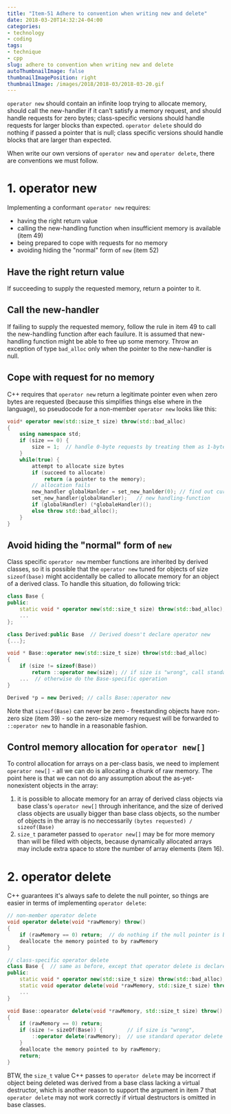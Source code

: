 ```yaml
---
title: "Item-51 Adhere to convention when writing new and delete"
date: 2018-03-20T14:32:24-04:00
categories:
- technology
- coding
tags:
- technique
- cpp
slug: adhere to convention when writing new and delete
autoThumbnailImage: false
thumbnailImagePosition: right
thumbnailImage: /images/2018/2018-03/2018-03-20.gif
---
```


`operator new` should contain an infinite loop trying to allocate memory, should call the new-handler if it can't satisfy a memory request, and should handle requests for zero bytes; class-specific versions should handle requests for larger blocks than expected. `operator delete` should do nothing if passed a pointer that is null; class specific versions should handle blocks that are larger than expected.
<!--more-->
<!-- toc -->

When write our own versions of `operator new` and `operator delete`, there are conventions we must follow.

# 1. operator new

Implementing a conformant `operator new` requires:

* having the right return value
* calling the new-handling function when insufficient memory is available (item 49)
* being prepared to cope with requests for no memory
* avoiding hiding the "normal" form of `new` (item 52)

## Have the right return value

If succeeding to supply the requested memory, return a pointer to it.

## Call the new-handler

If failing to supply the requested memory, follow the rule in item 49 to call the new-handling function after each fauilure. It is assumed that new-handling function might be able to free up some memory. Throw an exception of type `bad_alloc` only when the pointer to the new-handler is null.

## Cope with request for no memory

C++ requires that `operator new` return a legitimate pointer even when zero bytes are requested (because this simplifies things else where in the language), so pseudocode for a non-member `operator new` looks like this:

```cpp
void* operator new(std::size_t size) throw(std::bad_alloc)
{
    using namespace std;
    if (size == 0) {
        size = 1;  // handle 0-byte requests by treating them as 1-byte requests
    }
    while(true) {
        attempt to allocate size bytes
        if (succeed to allocate)
            return (a pointer to the memory);
        // allocation fails
        new_handler globalHanlder = set_new_hanlder(0); // find out current 
        set_new_handler(globalHandler);   // new handling-function
        if (globalHandler) (*globaleHandler)();
        else throw std::bad_alloc();
    }
}
```

## Avoid hiding the "normal" form of `new`

Class specific `operator new` member functions are inherited by derived classes, so it is possible that the `operator new` tuned for objects of size `sizeof(base)` might accidentally be called to allocate memory for an object of a derived class. To handle this situation, do following trick:

```cpp
class Base {
public:
    static void * operator new(std::size_t size) throw(std::bad_alloc);
    ... 
};

class Derived:public Base  // Derived doesn't declare operator new
{...};

void * Base::operator new(std::size_t size) throw(std::bad_alloc)
{
    if (size != sizeof(Base))
        return ::operator new(size); // if size is "wrong", call standard operator new
    ...  // otherwise do the Base-specific operation
}

Derived *p = new Derived; // calls Base::operator new
```

Note that `sizeof(Base)` can never be zero - freestanding objects have non-zero size (item 39) - so the zero-size memory request will be forwarded to `::operator new` to handle in a reasonable fashion.

## Control memory allocation for `operator new[]`

To control allocation for arrays on a per-class basis, we need to implement `operator new[]` - all we can do is allocating a chunk of raw memory. The point here is that we can not do any assumption about the as-yet-nonexistent objects in the array: 

1. it is possible to allocate memory for an array of derived class objects via base class's `operator new[]` through inheritance, and the size of derived class objects are usually bigger than base class objects, so the number of objects in the array is no neccessarily `(bytes requested) / sizeof(Base)`
2. `size_t` parameter passed to `operator new[]` may be for more memory than will be filled with objects, because dynamically allocated arrays may include extra space to store the number of array elements (item 16).

# 2. operator delete

C++ guarantees it's always safe to delete the null pointer, so things are easier in terms of implementing `operator delete`:

```cpp
// non-member operator delete
void operator delete(void *rawMemory) throw()
{
    if (rawMemory == 0) return;  // do nothing if the null pointer is being deleted
    deallocate the memory pointed to by rawMemory
}
```
```cpp
// class-specific operator delete
class Base {  // same as before, except that operator delete is declared
public:
    static void * operator new(std::size_t size) throw(std::bad_alloc);
    static void operator delete(void *rawMemory, std::size_t size) throw();
    ...
}

void Base::opearator delete(void *rawMemory, std::size_t size) throw()
{
    if (rawMemory == 0) return;
    if (size != sizeOf(Base)) {        // if size is "wrong", 
        ::operator delete(rawMemory);  // use standard operator delete to handle the request
    }
    deallocate the memory pointed to by rawMemory;
    return;
}
```

BTW, the `size_t` value C++ passes to `operator delete` may be incorrect if object being deleted was derived from a base class lacking a virtual destructor, which is another reason to support the argument in item 7 that `operator delete` may not work correctly if virtual destructors is omitted in base classes.

